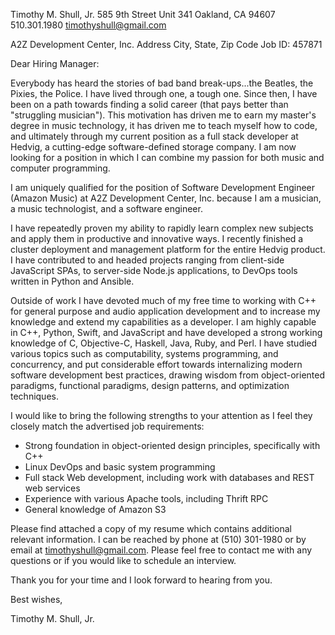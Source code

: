 Timothy M. Shull, Jr.
585 9th Street
Unit 341
Oakland, CA 94607
510.301.1980
timothyshull@gmail.com

A2Z Development Center, Inc.
Address
City, State, Zip Code
Job ID: 457871

Dear Hiring Manager:

Everybody has heard the stories of bad band break-ups...the Beatles, the Pixies, the Police.
I have lived through one, a tough one. Since then, I have been on a path towards finding a
solid career (that pays better than "struggling musician"). This motivation has driven me to earn 
my master's degree in music technology, it has driven me to teach myself how to code, and 
ultimately through my current position as a full stack developer at Hedvig, a cutting-edge 
software-defined storage company. I am now looking for a position in which I can combine
my passion for both music and computer programming.

I am uniquely qualified for the position of Software Development Engineer (Amazon Music) at A2Z 
Development Center, Inc. because I am a musician, a music technologist, and a software engineer. 

I have repeatedly proven my ability to rapidly learn complex new subjects and apply them in 
productive and innovative ways. I recently finished a cluster deployment and management platform for
the entire Hedvig product. I have contributed to and headed projects ranging from client-side 
JavaScript SPAs, to server-side Node.js applications, to DevOps tools written in Python and Ansible. 

Outside of work I have devoted much of my free time to working with C++ for general purpose 
and audio application development and to increase my knowledge and extend my capabilities 
as a developer. I am highly capable in C++, Python, Swift, and JavaScript and have developed 
a strong working knowledge of C, Objective-C, Haskell, Java, Ruby, and Perl. I have studied 
various topics such as computability, systems programming, and concurrency, and put considerable 
effort towards internalizing modern software development best practices, drawing wisdom from 
object-oriented paradigms, functional paradigms, design patterns, and optimization techniques.

I would like to bring the following strengths to your attention as I feel they closely match the
advertised job requirements:

- Strong foundation in object-oriented design principles, specifically with C++
- Linux DevOps and basic system programming
- Full stack Web development, including work with databases and REST web services
- Experience with various Apache tools, including Thrift RPC
- General knowledge of Amazon S3

Please find attached a copy of my resume which contains additional relevant information.
I can be reached by phone at (510) 301-1980 or by email at timothyshull@gmail.com. 
Please feel free to contact me with any questions or if you would like to schedule an interview.

Thank you for your time and I look forward to hearing from you.

Best wishes,


Timothy M. Shull, Jr.